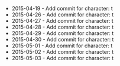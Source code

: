 - 2015-04-19 - Add commit for character: t
- 2015-04-26 - Add commit for character: t
- 2015-04-27 - Add commit for character: t
- 2015-04-28 - Add commit for character: t
- 2015-04-29 - Add commit for character: t
- 2015-04-30 - Add commit for character: t
- 2015-05-01 - Add commit for character: t
- 2015-05-02 - Add commit for character: t
- 2015-05-03 - Add commit for character: t
